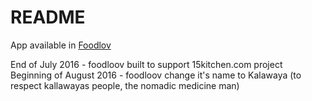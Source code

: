 # README

App available in <a href="https://murmuring-thicket-61290.herokuapp.com/recipes/1" target="_blank">Foodlov</a>
<br>

End of July 2016 - foodloov built to support 15kitchen.com project
<br>
Beginning of August 2016 - foodloov change it's name to Kalawaya (to respect kallawayas people, the nomadic medicine man)
